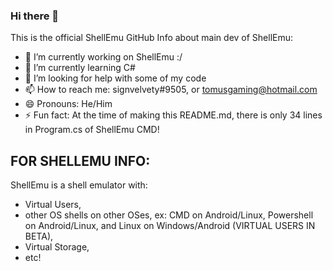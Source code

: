 ### Hi there 👋
This is the official ShellEmu GitHub
Info about main dev of ShellEmu:
- 🔭 I’m currently working on ShellEmu :/
- 🌱 I’m currently learning C#
- 🤔 I’m looking for help with some of my code
- 📫 How to reach me: signvelvety#9505, or tomusgaming@hotmail.com
- 😄 Pronouns: He/Him
- ⚡ Fun fact: At the time of making this README.md, there is only 34 lines in Program.cs of ShellEmu CMD!

## FOR SHELLEMU INFO:
ShellEmu is a shell emulator with:
- Virtual Users,
- other OS shells on other OSes, ex: CMD on Android/Linux, Powershell on Android/Linux, and Linux on Windows/Android (VIRTUAL USERS IN BETA),
- Virtual Storage,
- etc!
